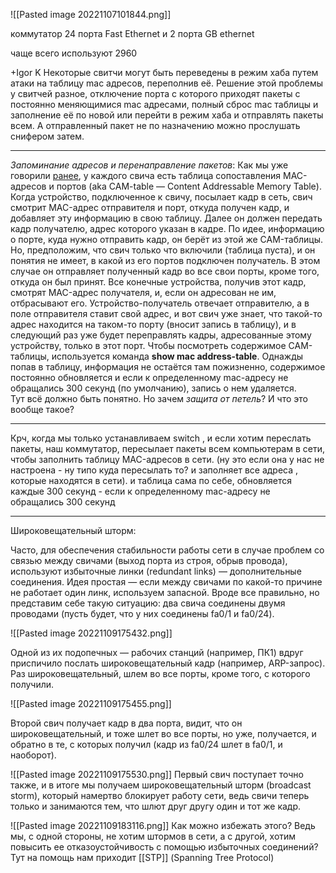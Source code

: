 ![[Pasted image 20221107101844.png]]

коммутатор 24 порта Fast Ethernet и 2 порта GB ethernet

чаще всего используют 2960

+Igor K Некоторые свитчи могут быть переведены в режим хаба путем атаки на таблицу mac адресов, переполнив её. Решение этой проблемы у свитчей разное, отключение порта с которого приходят пакеты с постоянно меняющимися mac адресами, полный сброс mac таблицы и заполнение её по новой или перейти в режим хаба и отправлять пакеты всем. А отправленный пакет не по назначению можно прослушать снифером затем.

--------------------------------------------
_Запоминание адресов и перенаправление пакетов_: Как мы уже говорили [ранее](http://habrahabr.ru/post/138043/), у каждого свича есть таблица сопоставления MAC-адресов и портов (aka CAM-table — Content Addressable Memory Table). Когда устройство, подключенное к свичу, посылает кадр в сеть, свич смотрит MAC-адрес отправителя и порт, откуда получен кадр, и добавляет эту информацию в свою таблицу. Далее он должен передать кадр получателю, адрес которого указан в кадре. По идее, информацию о порте, куда нужно отправить кадр, он берёт из этой же CAM-таблицы. Но, предположим, что свич только что включили (таблица пуста), и он понятия не имеет, в какой из его портов подключен получатель. В этом случае он отправляет полученный кадр во все свои порты, кроме того, откуда он был принят. Все конечные устройства, получив этот кадр, смотрят MAC-адрес получателя, и, если он адресован не им, отбрасывают его. Устройство-получатель отвечает отправителю, а в поле отправителя ставит свой адрес, и вот свич уже знает, что такой-то адрес находится на таком-то порту (вносит запись в таблицу), и в следующий раз уже будет переправлять кадры, адресованные этому устройству, только в этот порт. Чтобы посмотреть содержимое CAM-таблицы, используется команда **show mac address-table**. Однажды попав в таблицу, информация не остаётся там пожизненно, содержимое постоянно обновляется и если к определенному mac-адресу не обращались 300 секунд (по умолчанию), запись о нем удаляется.  
Тут всё должно быть понятно. Но зачем _защита от петель_? И что это вообще такое?

----------
Крч, когда мы только устанавливаем switch , и если хотим переслать пакеты, наш коммутатор, пересылает пакеты всем компьютерам в сети, чтобы заполнить таблицу MAC-адресов в сети. (ну это если она у нас не настроена - ну типо куда пересылать то? и заполняет все адреса , которые находятся в сети).    и таблица сама по себе, обновляется каждые 300 секунд - если к определенному mac-адресу не обращались 300 секунд

-------
Широковещательный шторм:

  
Часто, для обеспечения стабильности работы сети в случае проблем со связью между свичами (выход порта из строя, обрыв провода), используют избыточные линки (redundant links) — дополнительные соединения. Идея простая — если между свичами по какой-то причине не работает один линк, используем запасной. Вроде все правильно, но представим себе такую ситуацию: два свича соединены двумя проводами (пусть будет, что у них соединены fa0/1 и fa0/24).

![[Pasted image 20221109175432.png]]

Одной из их подопечных — рабочих станций (например, ПК1) вдруг приспичило послать широковещательный кадр (например, ARP-запрос). Раз широковещательный, шлем во все порты, кроме того, с которого получили.

![[Pasted image 20221109175455.png]]


Второй свич получает кадр в два порта, видит, что он широковещательный, и тоже шлет во все порты, но уже, получается, и обратно в те, с которых получил (кадр из fa0/24 шлет в fa0/1, и наоборот).

![[Pasted image 20221109175530.png]]
Первый свич поступает точно также, и в итоге мы получаем широковещательный шторм (broadcast storm), который намертво блокирует работу сети, ведь свичи теперь только и занимаются тем, что шлют друг другу один и тот же кадр.

![[Pasted image 20221109183116.png]]
Как можно избежать этого? Ведь мы, с одной стороны, не хотим штормов в сети, а с другой, хотим повысить ее отказоустойчивость с помощью избыточных соединений? Тут на помощь нам приходит [[STP]] (Spanning Tree Protocol) 